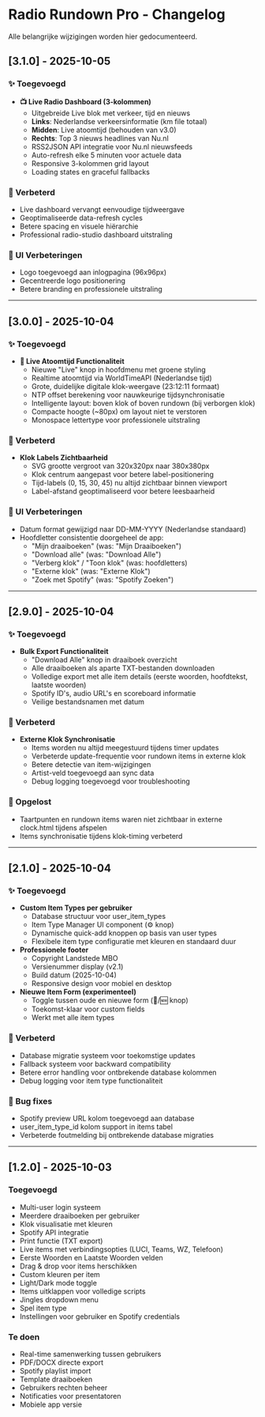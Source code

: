 # Radio Rundown Pro - Changelog

Alle belangrijke wijzigingen worden hier gedocumenteerd.

## [3.1.0] - 2025-10-05

### ✨ Toegevoegd
- **📺 Live Radio Dashboard (3-kolommen)**
  - Uitgebreide Live blok met verkeer, tijd en nieuws
  - **Links**: Nederlandse verkeersinformatie (km file totaal)
  - **Midden**: Live atoomtijd (behouden van v3.0)
  - **Rechts**: Top 3 nieuws headlines van Nu.nl
  - RSS2JSON API integratie voor Nu.nl nieuwsfeeds
  - Auto-refresh elke 5 minuten voor actuele data
  - Responsive 3-kolommen grid layout
  - Loading states en graceful fallbacks

### 🔧 Verbeterd
- Live dashboard vervangt eenvoudige tijdweergave
- Geoptimaliseerde data-refresh cycles
- Betere spacing en visuele hiërarchie
- Professional radio-studio dashboard uitstraling

### 🎨 UI Verbeteringen
- Logo toegevoegd aan inlogpagina (96x96px)
- Gecentreerde logo positionering
- Betere branding en professionele uitstraling

---

## [3.0.0] - 2025-10-04

### ✨ Toegevoegd
- **🔴 Live Atoomtijd Functionaliteit**
  - Nieuwe "Live" knop in hoofdmenu met groene styling
  - Realtime atoomtijd via WorldTimeAPI (Nederlandse tijd)
  - Grote, duidelijke digitale klok-weergave (23:12:11 formaat)
  - NTP offset berekening voor nauwkeurige tijdsynchronisatie
  - Intelligente layout: boven klok of boven rundown (bij verborgen klok)
  - Compacte hoogte (~80px) om layout niet te verstoren
  - Monospace lettertype voor professionele uitstraling

### 🔧 Verbeterd
- **Klok Labels Zichtbaarheid**
  - SVG grootte vergroot van 320x320px naar 380x380px
  - Klok centrum aangepast voor betere label-positionering
  - Tijd-labels (0, 15, 30, 45) nu altijd zichtbaar binnen viewport
  - Label-afstand geoptimaliseerd voor betere leesbaarheid

### 🎨 UI Verbeteringen
- Datum format gewijzigd naar DD-MM-YYYY (Nederlandse standaard)
- Hoofdletter consistentie doorgeheel de app:
  - "Mijn draaiboeken" (was: "Mijn Draaiboeken")
  - "Download alle" (was: "Download Alle")
  - "Verberg klok" / "Toon klok" (was: hoofdletters)
  - "Externe klok" (was: "Externe Klok")
  - "Zoek met Spotify" (was: "Spotify Zoeken")

---

## [2.9.0] - 2025-10-04

### ✨ Toegevoegd
- **Bulk Export Functionaliteit**
  - "Download Alle" knop in draaiboek overzicht
  - Alle draaiboeken als aparte TXT-bestanden downloaden
  - Volledige export met alle item details (eerste woorden, hoofdtekst, laatste woorden)
  - Spotify ID's, audio URL's en scoreboard informatie
  - Veilige bestandsnamen met datum

### 🔧 Verbeterd
- **Externe Klok Synchronisatie**
  - Items worden nu altijd meegestuurd tijdens timer updates
  - Verbeterde update-frequentie voor rundown items in externe klok
  - Betere detectie van item-wijzigingen
  - Artist-veld toegevoegd aan sync data
  - Debug logging toegevoegd voor troubleshooting

### 🐛 Opgelost
- Taartpunten en rundown items waren niet zichtbaar in externe clock.html tijdens afspelen
- Items synchronisatie tijdens klok-timing verbeterd

---

## [2.1.0] - 2025-10-04

### ✨ Toegevoegd
- **Custom Item Types per gebruiker**
  - Database structuur voor user_item_types
  - Item Type Manager UI component (⚙️ knop)
  - Dynamische quick-add knoppen op basis van user types
  - Flexibele item type configuratie met kleuren en standaard duur
- **Professionele footer**
  - Copyright Landstede MBO
  - Versienummer display (v2.1)
  - Build datum (2025-10-04)
  - Responsive design voor mobiel en desktop
- **Nieuwe Item Form (experimenteel)**
  - Toggle tussen oude en nieuwe form (📝/🆕 knop)
  - Toekomst-klaar voor custom fields
  - Werkt met alle item types

### 🔧 Verbeterd
- Database migratie systeem voor toekomstige updates
- Fallback systeem voor backward compatibility
- Betere error handling voor ontbrekende database kolommen
- Debug logging voor item type functionaliteit

### 🐛 Bug fixes
- Spotify preview URL kolom toegevoegd aan database
- user_item_type_id kolom support in items tabel
- Verbeterde foutmelding bij ontbrekende database migraties

---

## [1.2.0] - 2025-10-03

### Toegevoegd
- Multi-user login systeem
- Meerdere draaiboeken per gebruiker
- Klok visualisatie met kleuren
- Spotify API integratie
- Print functie (TXT export)
- Live items met verbindingsopties (LUCI, Teams, WZ, Telefoon)
- Eerste Woorden en Laatste Woorden velden
- Drag & drop voor items herschikken
- Custom kleuren per item
- Light/Dark mode toggle
- Items uitklappen voor volledige scripts
- Jingles dropdown menu
- Spel item type
- Instellingen voor gebruiker en Spotify credentials

### Te doen
- Real-time samenwerking tussen gebruikers
- PDF/DOCX directe export
- Spotify playlist import
- Template draaiboeken
- Gebruikers rechten beheer
- Notificaties voor presentatoren
- Mobiele app versie
